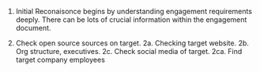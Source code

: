 
1. Initial Reconaisonce begins by understanding engagement requirements deeply. There can be lots of crucial information within the engagement document.

2. Check open source sources on target. 
2a. Checking target website. 
  2b. Org structure, executives. 
  2c. Check social media of target.
    2ca. Find target company employees
